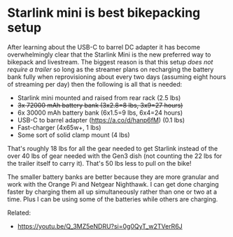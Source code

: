 # Starlink mini is best bikepacking setup

After learning about the USB-C to barrel DC adapter it has become overwhelmingly clear that the Starlink Mini is the new preferred way to bikepack and livestream. The biggest reason is that this setup *does not require a trailer* so long as the streamer plans on recharging the battery bank fully when reprovisioning about every two days (assuming eight hours of streaming per day) then the following is all that is needed:

* Starlink mini mounted and raised from rear rack (2.5 lbs)
* ~~3x 72000 mAh battery bank (3x2.8=8 lbs, 3x9=27 hours)~~
* 6x 30000 mAh battery bank (6x1.5=9 lbs, 6x4=24 hours)
* USB-C to barrel adapter (https://a.co/d/hanp6fM) (0.1 lbs)
* Fast-charger (4x65w+, 1 lbs)
* Some sort of solid clamp mount (4 lbs)

That's roughly 18 lbs for all the gear needed to get Starlink instead of the over 40 lbs of gear needed with the Gen3 dish (not counting the 22 lbs for the trailer itself to carry it). That's 50 lbs less to pull on the bike!

The smaller battery banks are better because they are more granular and work with the Orange Pi and Netgear Nighthawk. I can get done charging faster by charging them all up simultaneously rather than one or two at a time. Plus I can be using some of the batteries while others are charging.

Related:

* https://youtu.be/Q_3MZ5eNDRU?si=0g0QyT_w2TVerR6J

